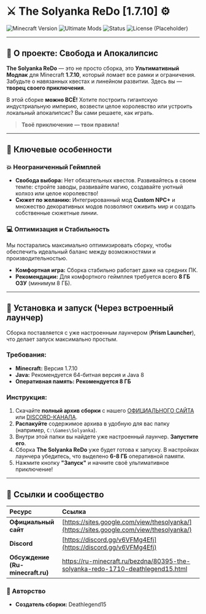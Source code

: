 # ⚔️ The Solyanka ReDo [1.7.10] ⚙️

![Minecraft Version](https://img.shields.io/badge/Minecraft-1.7.10-blue.svg)
![Ultimate Mods](https://img.shields.io/badge/Категория-Ultimate%20Mods-red.svg)
![Status](https://img.shields.io/badge/Статус-BETA%20v1562.13b-orange.svg)
![License (Placeholder)](https://img.shields.io/badge/Лицензия-Custom-lightgrey.svg)

---

## 🌟 О проекте: Свобода и Апокалипсис

**The Solyanka ReDo** — это не просто сборка, это **Ультимативный Модпак** для Minecraft **1.7.10**, который ломает все рамки и ограничения. Забудьте о навязанных квестах и линейном развитии. Здесь вы — **творец своего приключения**.

В этой сборке **можно ВСЁ!** Хотите построить гигантскую индустриальную империю, возвести целое королевство или устроить локальный апокалипсис? Вы сами решаете, как играть.

> **Твоё приключение — твои правила!**

---

## 🚀 Ключевые особенности

### 💥 Неограниченный Геймплей
* **Свобода выбора:** Нет обязательных квестов. Развивайтесь в своем темпе: стройте заводы, развивайте магию, создавайте уютный колхоз или целое королевство!
* **Сюжет по желанию:** Интегрированный мод **Custom NPC+** и множество декоративных модов позволяют оживить мир и создать собственные сюжетные линии.

### 💻 Оптимизация и Стабильность
Мы постарались максимально оптимизировать сборку, чтобы обеспечить идеальный баланс между возможностями и производительностью.

* **Комфортная игра:** Сборка стабильно работает даже на средних ПК.
* **Рекомендации:** Для комфортного геймплея требуется всего **8 ГБ ОЗУ** (минимум 8 ГБ).

---

## 💾 Установка и запуск (Через встроенный лаунчер)

Сборка поставляется с уже настроенным лаунчером (**Prism Launcher**), что делает запуск максимально простым.

### Требования:
* **Minecraft:** Версия 1.7.10
* **Java:** Рекомендуется 64-битная версия и Java 8
* **Оперативная память:** **Рекомендуется 8 ГБ**

### Инструкция:

1.  Скачайте **полный архив сборки** с нашего [ОФИЦИАЛЬНОГО САЙТА](https://sites.google.com/view/thesolyanka/) или [DISCORD-КАНАЛА](https://discord.gg/v6VFMg4Efj).
2.  **Распакуйте** содержимое архива в удобную для вас папку (например, `C:\Games\Solyanka`).
3.  Внутри этой папки вы найдете уже настроенный лаунчер. **Запустите его**.
4.  Сборка **The Solyanka ReDo** уже будет готова к запуску. В настройках лаунчера убедитесь, что выделено **6-8 ГБ** оперативной памяти.
5.  Нажмите кнопку **"Запуск"** и начните своё ультимативное приключение!

---

## 🔗 Ссылки и сообщество

| Ресурс | Ссылка |
| :--- | :--- |
| **Официальный сайт** | [https://sites.google.com/view/thesolyanka/](https://sites.google.com/view/thesolyanka/) |
| **Discord** | [https://discord.gg/v6VFMg4Efj](https://discord.gg/v6VFMg4Efj) |
| **Обсуждение (Ru-minecraft.ru)** | https://ru-minecraft.ru/bezdna/80395-the-solyanka-redo-1710-deathlegend15.html |

### 🤝 Авторство

* **Создатель сборки:** Deathlegend15 
